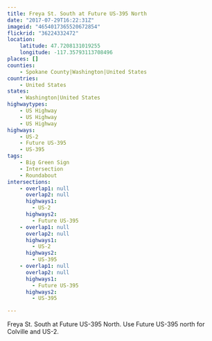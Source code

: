 ```yaml
---
title: Freya St. South at Future US-395 North
date: "2017-07-29T16:22:31Z"
imageid: "4654017365520672854"
flickrid: "36224332472"
location:
    latitude: 47.7208131019255
    longitude: -117.35793113708496
places: []
counties:
    - Spokane County|Washington|United States
countries:
    - United States
states:
    - Washington|United States
highwaytypes:
    - US Highway
    - US Highway
    - US Highway
highways:
    - US-2
    - Future US-395
    - US-395
tags:
    - Big Green Sign
    - Intersection
    - Roundabout
intersections:
    - overlap1: null
      overlap2: null
      highways1:
        - US-2
      highways2:
        - Future US-395
    - overlap1: null
      overlap2: null
      highways1:
        - US-2
      highways2:
        - US-395
    - overlap1: null
      overlap2: null
      highways1:
        - Future US-395
      highways2:
        - US-395

---
```

Freya St. South at Future US-395 North.  Use Future US-395 north for Colville and US-2.